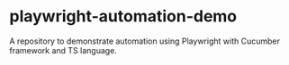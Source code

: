 # playwright-automation-demo
A repository to demonstrate automation using Playwright with Cucumber framework and TS language.

